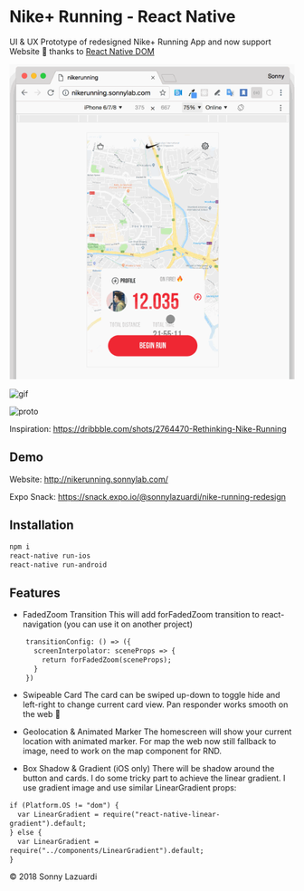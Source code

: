 # Nike+ Running - React Native

UI & UX Prototype of redesigned Nike+ Running App and now support Website 🎉 thanks to [React Native DOM](https://github.com/vincentriemer/react-native-dom)

![proto](./assets/nikerunningwebsite.gif)

![gif](http://i.giphy.com/l3vR7vOmGZYEZwUbC.gif)

![proto](./assets/dribnike.gif)

Inspiration: https://dribbble.com/shots/2764470-Rethinking-Nike-Running

## Demo

Website: http://nikerunning.sonnylab.com/

Expo Snack: https://snack.expo.io/@sonnylazuardi/nike-running-redesign

## Installation

```
npm i
react-native run-ios
react-native run-android
```

## Features

- FadedZoom Transition
  This will add forFadedZoom transition to react-navigation (you can use it on another project)

```
    transitionConfig: () => ({
      screenInterpolator: sceneProps => {
        return forFadedZoom(sceneProps);
      }
    })
```

- Swipeable Card
  The card can be swiped up-down to toggle hide and left-right to change current card view. Pan responder works smooth on the web 💪

- Geolocation & Animated Marker
  The homescreen will show your current location with animated marker. For map the web now still fallback to image, need to work on the map component for RND.

- Box Shadow & Gradient
  (iOS only) There will be shadow around the button and cards. I do some tricky part to achieve the linear gradient. I use gradient image and use similar LinearGradient props:

```
if (Platform.OS != "dom") {
  var LinearGradient = require("react-native-linear-gradient").default;
} else {
  var LinearGradient = require("../components/LinearGradient").default;
}
```

© 2018 Sonny Lazuardi
